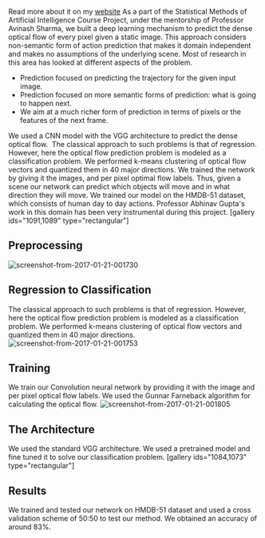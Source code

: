 Read more about it on my [website](https://bhaktipriya96.wordpress.com/dense-optical-flow-prediction/) 
As a part of the Statistical Methods of Artificial Intelligence Course Project, under the mentorship of Professor Avinash Sharma, we built a deep learning mechanism to predict the dense optical flow of every pixel given a static image. This approach considers non-semantic form of action prediction that makes it domain independent and makes no assumptions of the underlying scene. Most of research in this area has looked at different aspects of the problem.

*   Prediction focused on predicting the trajectory for the given input image.
*   Prediction focused on more semantic forms of prediction: what is going to happen next.
*   We aim at a much richer form of prediction in terms of pixels or the features of the next frame.

We used a CNN model with the VGG architecture to predict the dense optical flow.  The classical approach to such problems is that of regression. However, here the optical flow prediction problem is modeled as a classification problem. We performed k-means clustering of optical flow vectors and quantized them in 40 major directions. We trained the network by giving it the images, and per pixel optimal flow labels. Thus, given a scene our network can predict which objects will move and in what direction they will move. We trained our model on the HMDB-51 dataset, which consists of human day to day actions. Professor Abhinav Gupta's work in this domain has been very instrumental during this project. [gallery ids="1091,1089" type="rectangular"]

## Preprocessing

![screenshot-from-2017-01-21-001730](https://bhaktipriya96.files.wordpress.com/2017/01/screenshot-from-2017-01-21-001730.png)

## Regression to Classification

The classical approach to such problems is that of regression. However, here the optical flow prediction problem is modeled as a classification problem. We performed k-means clustering of optical flow vectors and quantized them in 40 major directions. ![screenshot-from-2017-01-21-001753](https://bhaktipriya96.files.wordpress.com/2017/01/screenshot-from-2017-01-21-001753.png)

## Training

We train our Convolution neural network by providing it with the image and per pixel optical flow labels. We used the Gunnar Farneback algorithm for calculating the optical flow. ![screenshot-from-2017-01-21-001805](https://bhaktipriya96.files.wordpress.com/2017/01/screenshot-from-2017-01-21-001805.png)

## The Architecture

We used the standard VGG architecture. We used a pretrained model and fine tuned it to solve our classification problem. [gallery ids="1084,1073" type="rectangular"]

## Results

We trained and tested our network on HMDB-51 dataset and used a cross validation scheme of 50:50 to test our method. We obtained an accuracy of around 83%.
